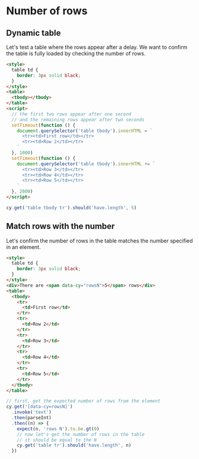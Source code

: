 # Number of rows

## Dynamic table

Let's test a table where the rows appear after a delay. We want to confirm the table is fully loaded by checking the number of rows.

<!-- fiddle Dynamic table -->

```html
<style>
  table td {
    border: 3px solid black;
  }
</style>
<table>
  <tbody></tbody>
</table>
<script>
  // the first two rows appear after one second
  // and the remaining rows appear after two seconds
  setTimeout(function () {
    document.querySelector('table tbody').innerHTML = `
      <tr><td>First row</td></tr>
      <tr><td>Row 2</td></tr>
    `
  }, 1000)
  setTimeout(function () {
    document.querySelector('table tbody').innerHTML += `
      <tr><td>Row 3</td></tr>
      <tr><td>Row 4</td></tr>
      <tr><td>Row 5</td></tr>
    `
  }, 2000)
</script>
```

```js
cy.get('table tbody tr').should('have.length', 5)
```

<!-- fiddle-end -->

## Match rows with the number

Let's confirm the number of rows in the table matches the number specified in an element.

<!-- fiddle Number of rows -->

```html
<style>
  table td {
    border: 3px solid black;
  }
</style>
<div>There are <span data-cy="rowsN">5</span> rows</div>
<table>
  <tbody>
    <tr>
      <td>First row</td>
    </tr>
    <tr>
      <td>Row 2</td>
    </tr>
    <tr>
      <td>Row 3</td>
    </tr>
    <tr>
      <td>Row 4</td>
    </tr>
    <tr>
      <td>Row 5</td>
    </tr>
  </tbody>
</table>
```

```js
// first, get the expected number of rows from the element
cy.get('[data-cy=rowsN]')
  .invoke('text')
  .then(parseInt)
  .then((n) => {
    expect(n, 'rows N').to.be.gt(0)
    // now let's get the number of rows in the table
    // it should be equal to the N
    cy.get('table tr').should('have.length', n)
  })
```

<!-- fiddle-end -->
